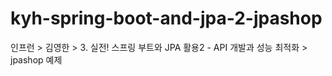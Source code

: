 # kyh-spring-boot-and-jpa-2-jpashop
인프런 > 김영한 > 3. 실전! 스프링 부트와 JPA 활용2 - API 개발과 성능 최적화 > jpashop 예제
